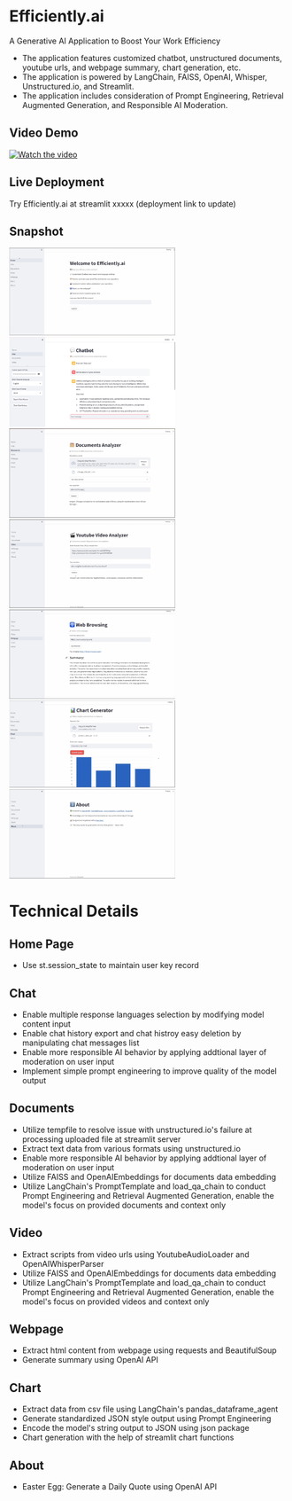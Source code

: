 # Efficiently.ai

A Generative AI Application to Boost Your Work Efficiency

- The application features customized chatbot, unstructured documents, youtube urls, and webpage summary, chart generation, etc.
- The application is powered by LangChain, FAISS, OpenAI, Whisper, Unstructured.io, and Streamlit.
- The application includes consideration of Prompt Engineering, Retrieval Augmented Generation, and Responsible AI Moderation.

## Video Demo

[![Watch the video](https://img.youtube.com/vi/1pJK9nz3gFU/0.jpg)](https://youtu.be/1pJK9nz3gFU)

## Live Deployment

Try Efficiently.ai at streamlit xxxxx (deployment link to update)

## Snapshot

<img src="./app_snapshots/home.png" alt="Home" width="300"/>
<img src="./app_snapshots/chat.png" alt="Chat" width="300"/>
<img src="./app_snapshots/file.png" alt="File" width="300"/>
<img src="./app_snapshots/video.png" alt="Video" width="300"/>
<img src="./app_snapshots/web.png" alt="Web" width="300"/>
<img src="./app_snapshots/chart.png" alt="Chart" width="300"/>
<img src="./app_snapshots/about.png" alt="About" width="300"/>

# Technical Details

## Home Page

- Use st.session_state to maintain user key record

## Chat

- Enable multiple response languages selection by modifying model content input
- Enable chat history export and chat histroy easy deletion by manipulating chat messages list
- Enable more responsible AI behavior by applying addtional layer of moderation on user input
- Implement simple prompt engineering to improve quality of the model output

## Documents

- Utilize tempfile to resolve issue with unstructured.io's failure at processing uploaded file at streamlit server
- Extract text data from various formats using unstructured.io
- Enable more responsible AI behavior by applying addtional layer of moderation on user input
- Utilize FAISS and OpenAIEmbeddings for documents data embedding
- Utilize LangChain's PromptTemplate and load_qa_chain to conduct Prompt Engineering and Retrieval Augmented Generation, enable the model's focus on provided documents and context only

## Video

- Extract scripts from video urls using YoutubeAudioLoader and OpenAIWhisperParser
- Utilize FAISS and OpenAIEmbeddings for documents data embedding
- Utilize LangChain's PromptTemplate and load_qa_chain to conduct Prompt Engineering and Retrieval Augmented Generation, enable the model's focus on provided videos and context only

## Webpage

- Extract html content from webpage using requests and BeautifulSoup
- Generate summary using OpenAI API

## Chart

- Extract data from csv file using LangChain's pandas_dataframe_agent
- Generate standardized JSON style output using Prompt Engineering
- Encode the model's string output to JSON using json package
- Chart generation with the help of streamlit chart functions

## About

- Easter Egg: Generate a Daily Quote using OpenAI API
